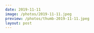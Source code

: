 ```yaml
---
date: 2019-11-11
image: /photos/2019-11-11.jpeg
preview: /photos/thumb-2019-11-11.jpeg
layout: post
---
```



